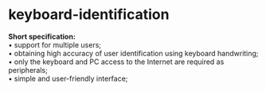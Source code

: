 # keyboard-identification

<b>Short specification:</b><br>
• support for multiple users; <br>
• obtaining high accuracy of user identification using keyboard handwriting; <br>
• only the keyboard and PC access to the Internet are required as peripherals; <br>
• simple and user-friendly interface; <br>
